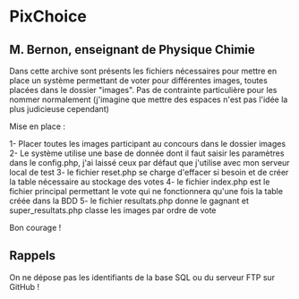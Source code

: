 # PixChoice

## M. Bernon, enseignant de Physique Chimie

Dans cette archive sont présents les fichiers nécessaires pour mettre en place un système permettant de voter pour différentes images, toutes placées dans le dossier "images".
Pas de contrainte particulière pour les nommer normalement (j'imagine que mettre des espaces n'est pas l'idée la plus judicieuse cependant)

Mise en place :

1- Placer toutes les images participant au concours dans le dossier images
2- Le système utilise une base de donnée dont il faut saisir les paramètres dans le config.php, j'ai laissé ceux par défaut que j'utilise avec mon serveur local de test
3- le fichier reset.php se charge d'effacer si besoin et de créer la table nécessaire au stockage des votes
4- le fichier index.php est le fichier principal permettant le vote qui ne fonctionnera qu'une fois la table créée dans la BDD
5- le fichier resultats.php donne le gagnant et super_resultats.php classe les images par ordre de vote

Bon courage !

## Rappels

On ne dépose pas les identifiants de la base SQL ou du serveur FTP sur GitHub !

